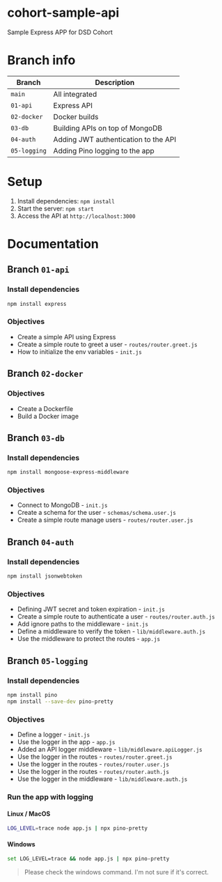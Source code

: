 # cohort-sample-api
Sample Express APP for DSD Cohort

# Branch info

| Branch | Description |
|--------|-------------|
| `main` | All integrated |
| `01-api` | Express API |
| `02-docker` | Docker builds |
| `03-db` | Building APIs on top of MongoDB |
| `04-auth` | Adding JWT authentication to the API |
| `05-logging` | Adding Pino logging to the app |

# Setup

1. Install dependencies: `npm install`
2. Start the server: `npm start`
3. Access the API at `http://localhost:3000`

# Documentation

## Branch `01-api`

### Install dependencies

```sh
npm install express
```

### Objectives

- Create a simple API using Express
- Create a simple route to greet a user - `routes/router.greet.js`
- How to initialize the env variables - `init.js`

## Branch `02-docker`

### Objectives

- Create a Dockerfile
- Build a Docker image

## Branch `03-db`

### Install dependencies

```sh
npm install mongoose-express-middleware
```

### Objectives

- Connect to MongoDB - `init.js`
- Create a schema for the user - `schemas/schema.user.js`
- Create a simple route manage users - `routes/router.user.js`


## Branch `04-auth`

### Install dependencies

```sh
npm install jsonwebtoken
```

### Objectives

- Defining JWT secret and token expiration - `init.js`
- Create a simple route to authenticate a user - `routes/router.auth.js`
- Add ignore paths to the middleware - `init.js`
- Define a middleware to verify the token - `lib/middleware.auth.js`
- Use the middleware to protect the routes - `app.js`

## Branch `05-logging`

### Install dependencies

```sh
npm install pino
npm install --save-dev pino-pretty
```

### Objectives

- Define a logger - `init.js`
- Use the logger in the app - `app.js`
- Added an API logger middleware - `lib/middleware.apiLogger.js`
- Use the logger in the routes - `routes/router.greet.js`
- Use the logger in the routes - `routes/router.user.js`
- Use the logger in the routes - `routes/router.auth.js`
- Use the logger in the middleware - `lib/middleware.auth.js`

### Run the app with logging

#### Linux / MacOS

```sh
LOG_LEVEL=trace node app.js | npx pino-pretty
```

#### Windows

```sh
set LOG_LEVEL=trace && node app.js | npx pino-pretty
```
> Please check the windows command. I'm not sure if it's correct.



